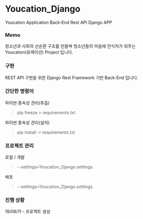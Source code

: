 # Youcation_Django
Youcation Application Back-End Rest API Django APP

### Memo
청소년과 사회의 선순환 구조를 만들며 청소년들의 마음에 안식처가 되주는 Youcation(유케이션) Project 입니다.

### 구현
REST API 구현을 위한 Django Rest Framework 기반 Back-End 입니다.

### 간단한 명령어
파이썬 종속성 관리(추출)
> pip freeze > requirements.txt 

파이썬 종속성 관리(설치)
> pip install -r requirements.txt

### 프로젝트 관리
로컬 / 개발
> --settings=Youcation_Django.settings.

배포
> --settings=Youcation_Django.settings.

### 진행 상황
19/08/11 - 프로젝트  생성